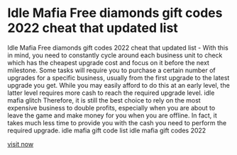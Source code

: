 # Idle Mafia Free diamonds gift codes 2022 cheat that updated list

Idle Mafia Free diamonds gift codes 2022 cheat that updated list - With this in mind, you need to constantly cycle around each business unit to check which has the cheapest upgrade cost and focus on it before the next milestone. Some tasks will require you to purchase a certain number of upgrades for a specific business, usually from the first upgrade to the latest upgrade you get. While you may easily afford to do this at an early level, the latter level requires more cash to reach the required upgrade level. idle mafia glitch Therefore, it is still the best choice to rely on the most expensive business to double profits, especially when you are about to leave the game and make money for you when you are offline. In fact, it takes much less time to provide you with the cash you need to perform the required upgrade. idle mafia gift code list idle mafia gift codes 2022

<a href="https://non-cgplus.com/idle-mafia/">visit now</a>

